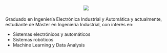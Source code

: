 <h1 align="center">
  <img src="https://readme-typing-svg.herokuapp.com?font=Playfair+Display&color=%2301719F&size=40&vCenter=true&width=1000&lines=Welcome+to+my+profile%2C+I'm+Jesus;An+Industrial+Electronics+and+Automation+Ingeneer;Nice+to+meet+you!">
</h1>


Graduado en Ingeniería Electrónica Industrial y Automática y actualmente, estudiante de Máster en Ingeniería Industrial, con interés en:

- Sistemas electrónicos y automáticos
- Sistemas robóticos
- Machine Learning y Data Analysis
